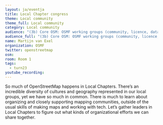```yaml
---
layout: ja/eventja
title: Local Chapter congress
theme: Local community
theme_full: Local community
category: Local community
audience: "(3b) Core OSM: OSMF working groups (community, licence, data...)"
audience_full: "(3b) Core OSM: OSMF working groups (community, licence, data...)"
name: Martijn van Exel
organization: OSMF
twitter: openstreetmap
osm:
room: Room 1
tags:
  - turn23
youtube_recording:
---
```

So much of OpenStreetMap happens in Local Chapters. There’s an incredible diversity of cultures and geography represented in our local groups, yet we have so much in common. There is much to learn about organizing and closely supporting mapping communities, outside of the usual skills of making maps and working with tech. Let’s gather leaders in Local Chapters to figure out what kinds of organizational efforts we can share together.
